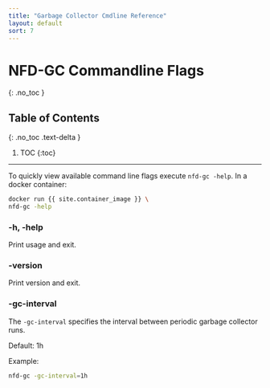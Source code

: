 ```yaml
---
title: "Garbage Collector Cmdline Reference"
layout: default
sort: 7
---
```


# NFD-GC Commandline Flags
{: .no_toc }

## Table of Contents
{: .no_toc .text-delta }

1. TOC
{:toc}

---

To quickly view available command line flags execute `nfd-gc -help`.
In a docker container:

```bash
docker run {{ site.container_image }} \
nfd-gc -help
```

### -h, -help

Print usage and exit.

### -version

Print version and exit.

### -gc-interval

The `-gc-interval` specifies the interval between periodic garbage collector runs.

Default: 1h

Example:

```bash
nfd-gc -gc-interval=1h
```
